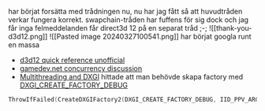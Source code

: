 har börjat forsätta med trådningen nu, nu har jag fått så att huvudtråden verkar fungera korrekt. swapchain-tråden har fuffens för sig dock och jag får inga felmeddelanden får direct3d 12 på en separat tråd ;-;
![[thank-you-d3d12.png]]
![[Pasted image 20240327100541.png]]
har börjat googla runt en massa
* [d3d12 quick reference unofficial](https://github.com/alessiot89/D3D12QuickRef/blob/master/RAW/ID3D12.png)
* [gamedev.net concurrency discussion](https://www.gamedev.net/forums/topic/679617-d3d12-multiple-command-queues/)
* [Multithreading and DXGI](https://learn.microsoft.com/en-us/windows/win32/direct3darticles/dxgi-best-practices?redirectedfrom=MSDN#multithreading-and-dxgi)
hittade att man behövde skapa factory med [DXGI_CREATE_FACTORY_DEBUG](https://stackoverflow.com/a/69443004/22199468)
```cpp
ThrowIfFailed(CreateDXGIFactory2(DXGI_CREATE_FACTORY_DEBUG, IID_PPV_ARGS(&factory)));
```